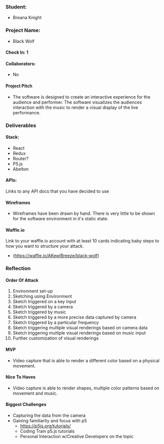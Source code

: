 ### Student:
  - Breana Knight

### Project Name:  
  - Black Wolf

#### Check In: 1  

#### Collaborators:  
  - No

#### Project Pitch  
  - The software is designed to create an interactive experience for the audience and performer. The software visualizes the audiences interaction with the music to render a visual display of the live performance.

### Deliverables  

#### Stack:
  - React
  - Redux
  - Router?
  - P5.js
  - Abelton

#### APIs:  
Links to any API docs that you have decided to use

#### Wireframes  
  - Wireframes have been drawn by hand. There is very little to be shown for the software environment in it's static state.
#### Waffle.io
Link to your waffle.io account with at least 10 cards indicating baby steps to how you want to structure your attack.
  - (https://waffle.io/AKewlBreeze/black-wolf)

### Reflection  

#### Order Of Attack  
  1. Environment set-up
  2. Sketching using Environment
  3. Sketch triggered on a key input
  4. Sketch triggered by a camera
  5. Sketch triggered by music
  6. Sketch triggered by a more precise data captured by camera
  7. Sketch triggered by a particular frequency
  8. Sketch triggering multiple visual renderings based on camera data
  9. Sketch triggering multiple visual renderings based on music input
  10. Further customization of visual renderings

#### MVP
  - Video capture that is able to render a different color based on a physical movement.

#### Nice To Haves   
  - Video capture is able to render shapes, multiple color patterns based on movement and music.

#### Biggest Challenges  
  - Capturing the data from the camera
  - Gaining familiarity and focus with p5
    -   https://p5js.org/tutorials/
    -   Coding Train p5.js tutorials
    -   Personal Interaction w/Creative Developers on the topic
